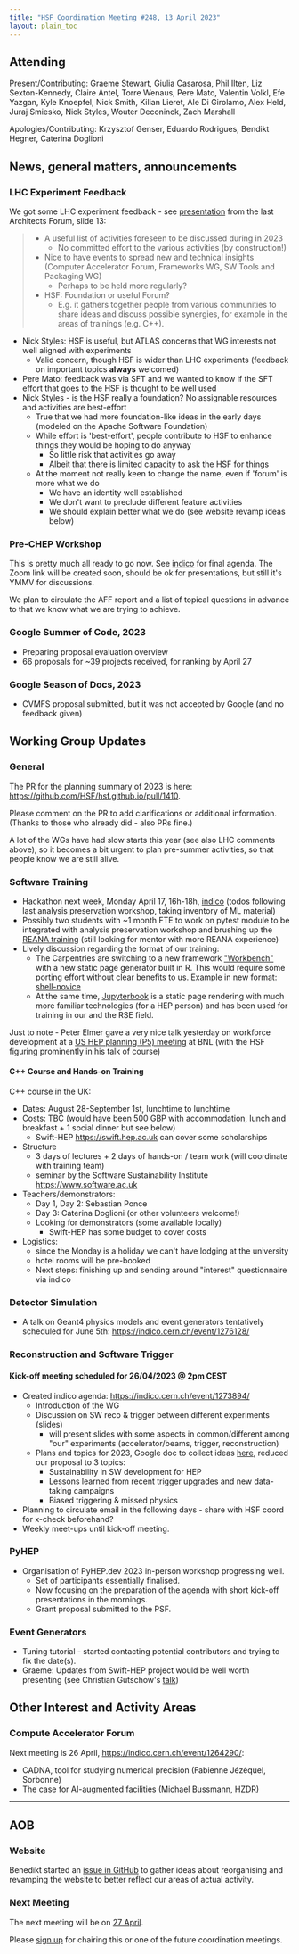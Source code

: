 ```yaml
---
title: "HSF Coordination Meeting #248, 13 April 2023"
layout: plain_toc
---
```


## Attending

Present/Contributing: Graeme Stewart, Giulia Casarosa, Phil Ilten, Liz
Sexton-Kennedy, Claire Antel, Torre Wenaus, Pere Mato, Valentin Volkl, Efe
Yazgan, Kyle Knoepfel, Nick Smith, Kilian Lieret, Ale Di Girolamo, Alex Held,
Juraj Smiesko, Nick Styles, Wouter Deconinck, Zach Marshall

Apologies/Contributing: Krzysztof Genser, Eduardo Rodrigues, Bendikt Hegner,
Caterina Doglioni

## News, general matters, announcements

### LHC Experiment Feedback

We got some LHC experiment feedback - see
[presentation](https://indico.cern.ch/event/1251043/) from the last Architects
Forum, slide 13:

> - A useful list of activities foreseen to be discussed during in 2023
>   - No committed effort to the various activities (by construction!)
> - Nice to have events to spread new and technical insights (Computer
>   Accelerator Forum, Frameworks WG, SW Tools and Packaging WG)
>   - Perhaps to be held more regularly?
> - HSF: Foundation or useful Forum?
>   - E.g. it gathers together people from various communities to share ideas
>     and discuss possible synergies, for example in the areas of trainings
>     (e.g. C++).

- Nick Styles: HSF is useful, but ATLAS concerns that WG interests not well
  aligned with experiments
  - Valid concern, though HSF is wider than LHC experiments (feedback on
    important topics **always** welcomed)
- Pere Mato: feedback was via SFT and we wanted to know if the SFT effort that
  goes to the HSF is thought to be well used
- Nick Styles - is the HSF really a foundation? No assignable resources and
  activities are best-effort
  - True that we had more foundation-like ideas in the early days (modeled on
    the Apache Software Foundation)
  - While effort is 'best-effort', people contribute to HSF to enhance things
    they would be hoping to do anyway
    - So little risk that activities go away
    - Albeit that there is limited capacity to ask the HSF for things
  - At the moment not really keen to change the name, even if 'forum' is more
    what we do
    - We have an identity well established
    - We don't want to preclude different feature activities
    - We should explain better what we do (see website revamp ideas below)

### Pre-CHEP Workshop

This is pretty much all ready to go now. See
[indico](https://indico.cern.ch/e/wlcg-hsf23) for final agenda. The Zoom link
will be created soon, should be ok for presentations, but still it's YMMV for
discussions.

We plan to circulate the AFF report and a list of topical questions in advance
to that we know what we are trying to achieve.

### Google Summer of Code, 2023

- Preparing proposal evaluation overview
- 66 proposals for ~39 projects received, for ranking by April 27

### Google Season of Docs, 2023

- CVMFS proposal submitted, but it was not accepted by Google (and no feedback
  given)

## Working Group Updates

### General

The PR for the planning summary of 2023 is here:
<https://github.com/HSF/hsf.github.io/pull/1410>.

Please comment on the PR to add clarifications or additional information.
(Thanks to those who already did - also PRs fine.)

A lot of the WGs have had slow starts this year (see also LHC comments above),
so it becomes a bit urgent to plan pre-summer activities, so that people know we
are still alive.

### Software Training

- Hackathon next week, Monday April 17, 16h-18h, [indico] (todos following last
  analysis preservation workshop, taking inventory of ML material)
- Possibly two students with ~1 month FTE to work on pytest module to be
  integrated with analysis preservation workshop and brushing up the [REANA
  training][reana-training] (still looking for mentor with more REANA
  experience)
- Lively discussion regarding the format of our training:
  - The Carpentries are switching to a new framework ["Workbench"][workbench]
    with a new static page generator built in R. This would require some porting
    effort without clear benefits to us. Example in new format: [shell-novice]
  - At the same time, [Jupyterbook][] is a static page rendering with much more
    familiar technologies (for a HEP person) and has been used for training in
    our and the RSE field.

[indico]: https://indico.cern.ch/event/1276398
[workbench]: https://carpentries.github.io/sandpaper-docs/
[shell-novice]: https://fishtree-attempt.github.io/shell-novice/
[reana-training]: https://github.com/hsf-training/hsf-training-reana-webpage/
[Jupyterbook]: https://jupyterbook.org/

Just to note - Peter Elmer gave a very nice talk yesterday on workforce
development at a
[US HEP planning (P5) meeting](https://indico.bnl.gov/event/18372/timetable/?view=standard)
at BNL (with the HSF figuring prominently in his talk of course)

#### C++ Course and Hands-on Training

C++ course in the UK:

- Dates: August 28-September 1st, lunchtime to lunchtime
- Costs: TBC (would have been 500 GBP with accommodation, lunch and breakfast +
  1 social dinner but see below)
  - Swift-HEP <https://swift.hep.ac.uk> can cover some scholarships
- Structure
  - 3 days of lectures + 2 days of hands-on / team work (will coordinate with
    training team)
  - seminar by the Software Sustainability Institute
    <https://www.software.ac.uk>
- Teachers/demonstrators:
  - Day 1, Day 2: Sebastian Ponce
  - Day 3: Caterina Doglioni (or other volunteers welcome!)
  - Looking for demonstrators (some available locally)
    - Swift-HEP has some budget to cover costs
- Logistics:
  - since the Monday is a holiday we can't have lodging at the university
  - hotel rooms will be pre-booked
  - Next steps: finishing up and sending around "interest" questionnaire via
    indico

### Detector Simulation

- A talk on Geant4 physics models and event generators tentatively scheduled for
  June 5th: <https://indico.cern.ch/event/1276128/>

### Reconstruction and Software Trigger

#### Kick-off meeting scheduled for 26/04/2023 @ 2pm CEST

- Created indico agenda: <https://indico.cern.ch/event/1273894/>
  - Introduction of the WG
  - Discussion on SW reco & trigger between different experiments (slides)
    - will present slides with some aspects in common/different among "our"
      experiments (accelerator/beams, trigger, reconstruction)
  - Plans and topics for 2023, Google doc to collect ideas
    [here](https://docs.google.com/document/d/1v03aQRlKfTxcXTYb6Stf_cpqklt7e-FznmIUEw5Ec9o/edit?usp=sharing),
    reduced our proposal to 3 topics:
    - Sustainability in SW development for HEP
    - Lessons learned from recent trigger upgrades and new data-taking campaigns
    - Biased triggering & missed physics
- Planning to circulate email in the following days - share with HSF coord for
  x-check beforehand?
- Weekly meet-ups until kick-off meeting.

### PyHEP

- Organisation of PyHEP.dev 2023 in-person workshop progressing well.
  - Set of participants essentially finalised.
  - Now focusing on the preparation of the agenda with short kick-off
    presentations in the mornings.
  - Grant proposal submitted to the PSF.

### Event Generators

- Tuning tutorial - started contacting potential contributors and trying to fix
  the date(s).
- Graeme: Updates from Swift-HEP project would be well worth presenting (see
  Christian Gutschow's
  [talk](https://indico.cern.ch/event/1215829/contributions/5306554/attachments/2621168/4531821/cg_swiftHepUpdateMar2023.pdf))

## Other Interest and Activity Areas

### Compute Accelerator Forum

Next meeting is 26 April, <https://indico.cern.ch/event/1264290/>:

- CADNA, tool for studying numerical precision (Fabienne Jézéquel, Sorbonne)
- The case for AI-augmented facilities (Michael Bussmann, HZDR)

---

## AOB

### Website

Benedikt started an
[issue in GitHub](https://github.com/HSF/hsf.github.io/issues/1411) to gather
ideas about reorganising and revamping the website to better reflect our areas
of actual activity.

### Next Meeting

The next meeting will be on [27 April](https://indico.cern.ch/event/1225014/).

Please
[sign up](https://docs.google.com/spreadsheets/d/1Z1Z4payCpieOLiVFcC6y9j-KCj71u6xX232LHUgIHfI/edit)
for chairing this or one of the future coordination meetings.
